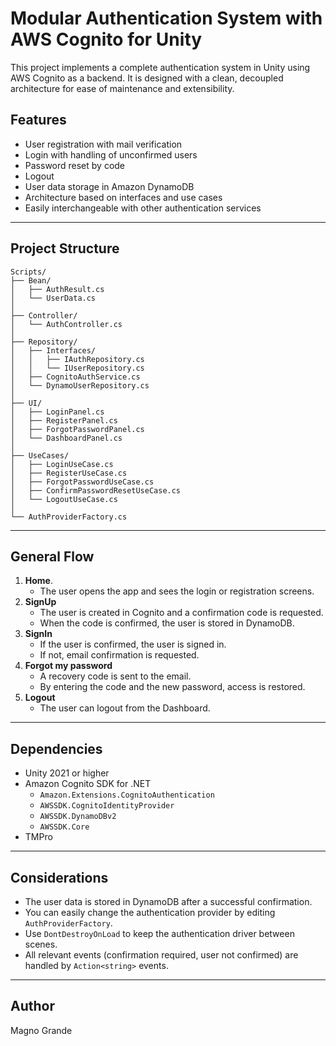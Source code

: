 
# Modular Authentication System with AWS Cognito for Unity

This project implements a complete authentication system in Unity using AWS Cognito as a backend. It is designed with a clean, decoupled architecture for ease of maintenance and extensibility.

## Features

- User registration with mail verification
- Login with handling of unconfirmed users
- Password reset by code
- Logout
- User data storage in Amazon DynamoDB
- Architecture based on interfaces and use cases
- Easily interchangeable with other authentication services

---

## Project Structure

```
Scripts/
├── Bean/
│   ├── AuthResult.cs
│   └── UserData.cs
│
├── Controller/
│   └── AuthController.cs
│
├── Repository/
│   ├── Interfaces/
│   │   ├── IAuthRepository.cs
│   │   └── IUserRepository.cs
│   ├── CognitoAuthService.cs
│   └── DynamoUserRepository.cs
│
├── UI/
│   ├── LoginPanel.cs
│   ├── RegisterPanel.cs
│   ├── ForgotPasswordPanel.cs
│   └── DashboardPanel.cs
│
├── UseCases/
│   ├── LoginUseCase.cs
│   ├── RegisterUseCase.cs
│   ├── ForgotPasswordUseCase.cs
│   ├── ConfirmPasswordResetUseCase.cs
│   └── LogoutUseCase.cs
│
└── AuthProviderFactory.cs
```

---

## General Flow

1. **Home**.
   - The user opens the app and sees the login or registration screens.
2. **SignUp**
   - The user is created in Cognito and a confirmation code is requested.
   - When the code is confirmed, the user is stored in DynamoDB.
3. **SignIn**
   - If the user is confirmed, the user is signed in.
   - If not, email confirmation is requested.
4. **Forgot my password**
   - A recovery code is sent to the email.
   - By entering the code and the new password, access is restored.
5. **Logout**
   - The user can logout from the Dashboard.

---

## Dependencies

- Unity 2021 or higher
- Amazon Cognito SDK for .NET
  - `Amazon.Extensions.CognitoAuthentication`
  - `AWSSDK.CognitoIdentityProvider`
  - `AWSSDK.DynamoDBv2`
  - `AWSSDK.Core`
- TMPro

---

## Considerations

- The user data is stored in DynamoDB after a successful confirmation.
- You can easily change the authentication provider by editing `AuthProviderFactory`.
- Use `DontDestroyOnLoad` to keep the authentication driver between scenes.
- All relevant events (confirmation required, user not confirmed) are handled by `Action<string>` events.

---

## Author

Magno Grande
